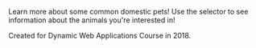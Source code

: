 Learn more about some common domestic pets! Use the selector to see information about the animals you're interested in!


Created for Dynamic Web Applications Course in 2018.